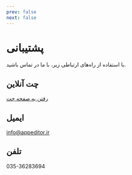 ```yaml
---
prev: false
next: false
---
```

# پشتیبانی
با استفاده از راه‌های ارتباطی زیر، با ما در تماس باشید.

## چت آنلاین <Badge type="info" text="پاسخگویی و رفع مشکلات: از ساعت ۹ الی ۲۱" />

[رفتن به صفحه چت](http://chat.appeditor.ir/)

## ایمیل <Badge type="info" text="درخواست‌های رسمی: بررسی در اولین فرصت" />

info@appeditor.ir

## تلفن <Badge type="info" text="موارد ضروری: فقط در ساعات اداری" />

035-36283694
